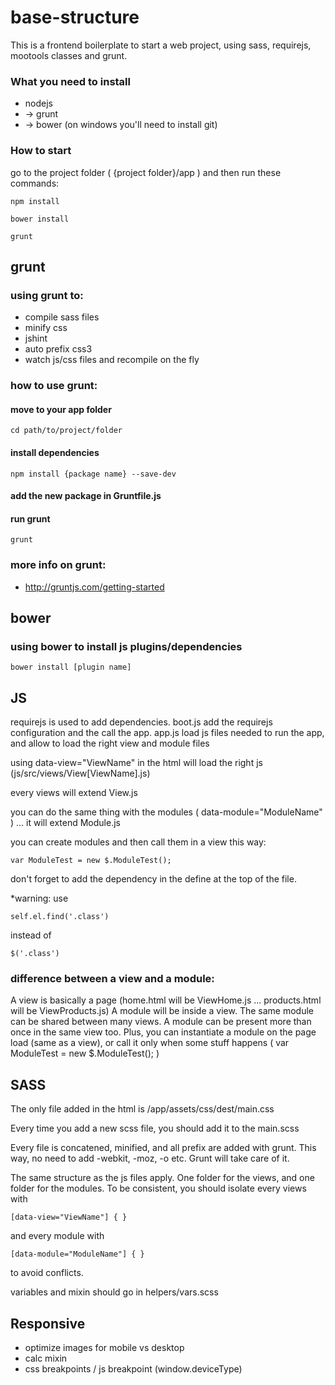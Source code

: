 base-structure
================================

This is a frontend boilerplate to start a web project, using sass, requirejs, mootools classes and grunt.

### What you need to install
  - nodejs
  -  -> grunt
  -  -> bower (on windows you'll need to install git)

### How to start

go to the project folder ( {project folder}/app ) and then run these commands:

    npm install

    bower install

    grunt



grunt
-------------------------
### using grunt to:
  - compile sass files
  - minify css
  - jshint
  - auto prefix css3
  - watch js/css files and recompile on the fly


### how to use grunt:

#### move to your app folder

    cd path/to/project/folder

#### install dependencies

    npm install {package name} --save-dev

#### add the new package in Gruntfile.js

#### run grunt

    grunt


### more info on grunt:
  - http://gruntjs.com/getting-started



bower
-------------------------
### using bower to install js plugins/dependencies

    bower install [plugin name]



JS
-------------------------
requirejs is used to add dependencies.
boot.js add the requirejs configuration and the call the app.
app.js load js files needed to run the app, and allow to load the right view and module files

using data-view="ViewName" in the html will load the right js (js/src/views/View[ViewName].js)

every views will extend View.js

you can do the same thing with the modules ( data-module="ModuleName" ) ... it will extend Module.js

you can create modules and then call them in a view this way:

    var ModuleTest = new $.ModuleTest();

don't forget to add the dependency in the define at the top of the file.

*warning: use

    self.el.find('.class')

instead of

    $('.class')




### difference between a view and a module:

A view is basically a page (home.html will be ViewHome.js ... products.html will be ViewProducts.js)
A module will be inside a view. The same module can be shared between many views. A module can be present more than once in the same view too.
Plus, you can instantiate a module on the page load (same as a view), or call it only when some stuff happens ( var ModuleTest = new $.ModuleTest(); )



SASS
-------------------------

The only file added in the html is /app/assets/css/dest/main.css

Every time you add a new scss file, you should add it to the main.scss

Every file is concatened, minified, and all prefix are added with grunt. This way, no need to add -webkit, -moz, -o etc. Grunt will take care of it.

The same structure as the js files apply. One folder for the views, and one folder for the modules.
To be consistent, you should isolate every views with

    [data-view="ViewName"] { }

and every module with

	[data-module="ModuleName"] { }

to avoid conflicts.

variables and mixin should go in helpers/vars.scss



Responsive
-------------------------

- optimize images for mobile vs desktop
- calc mixin
- css breakpoints / js breakpoint (window.deviceType)